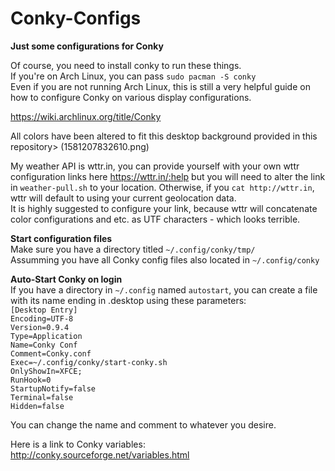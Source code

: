 # Conky-Configs
**Just some configurations for Conky**

Of course, you need to install conky to run these things.  
If you're on Arch Linux, you can pass `sudo pacman -S conky`  
Even if you are not running Arch Linux, this is still a very helpful guide on how to configure Conky on various display configurations. 

https://wiki.archlinux.org/title/Conky

All colors have been altered to fit this desktop background provided in this repository> (1581207832610.png)  
 
My weather API is wttr.in, you can provide yourself with your own wttr configuration links here https://wttr.in/:help but you will need to alter the link in `weather-pull.sh` to your location. Otherwise, if you `cat http://wttr.in`, wttr will default to using your current geolocation data.   
It is highly suggested to configure your link, because wttr will concatenate color configurations and etc. as UTF characters - which looks terrible.

**Start configuration files**  
Make sure you have a directory titled `~/.config/conky/tmp/`  
Assumming you have all Conky config files also located in `~/.config/conky`

**Auto-Start Conky on login**  
If you have a directory in `~/.config` named `autostart`, you can create a file with its name ending in .desktop using these parameters:  
`[Desktop Entry]`  
`Encoding=UTF-8`  
`Version=0.9.4`  
`Type=Application`  
`Name=Conky Conf`  
`Comment=Conky.conf`  
`Exec=~/.config/conky/start-conky.sh`  
`OnlyShowIn=XFCE;`  
`RunHook=0`  
`StartupNotify=false`  
`Terminal=false`  
`Hidden=false`  

You can change the name and comment to whatever you desire.

Here is a link to Conky variables: http://conky.sourceforge.net/variables.html

